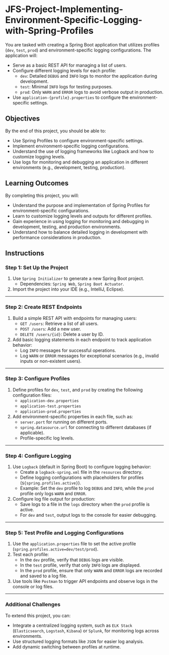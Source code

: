# JFS-Project-Implementing-Environment-Specific-Logging-with-Spring-Profiles
You are tasked with creating a Spring Boot application that utilizes profiles (`dev`, `test`, `prod`) and environment-specific logging configurations. The application will:

- Serve as a basic REST API for managing a list of users.
- Configure different logging levels for each profile:
  - `dev`: Detailed `DEBUG` and `INFO` logs to monitor the application during development.
  - `test`: Minimal `INFO` logs for testing purposes.
  - `prod`: Only `WARN` and `ERROR` logs to avoid verbose output in production.
- Use `application-{profile}.properties` to configure the environment-specific settings.


## Objectives
By the end of this project, you should be able to:

- Use Spring Profiles to configure environment-specific settings.
- Implement environment-specific logging configurations.
- Understand the use of logging frameworks like Logback and how to customize logging levels.
- Use logs for monitoring and debugging an application in different environments (e.g., development, testing, production).

## Learning Outcomes
By completing this project, you will:

- Understand the purpose and implementation of Spring Profiles for environment-specific configurations.
- Learn to customize logging levels and outputs for different profiles.
- Gain experience in using logging for monitoring and debugging in development, testing, and production environments.
- Understand how to balance detailed logging in development with performance considerations in production.

## Instructions

### Step 1: Set Up the Project

1. Use `Spring Initializer` to generate a new Spring Boot project.
   - Dependencies: `Spring Web`, `Spring Boot Actuator`.
2. Import the project into your IDE (e.g., IntelliJ, Eclipse).

---

### Step 2: Create REST Endpoints

1. Build a simple REST API with endpoints for managing users:
   - `GET /users`: Retrieve a list of all users.
   - `POST /users`: Add a new user.
   - `DELETE /users/{id}`: Delete a user by ID.
2. Add basic logging statements in each endpoint to track application behavior:
   - Log `INFO` messages for successful operations.
   - Log `WARN` or `ERROR` messages for exceptional scenarios (e.g., invalid inputs or non-existent users).

---

### Step 3: Configure Profiles

1. Define profiles for `dev`, `test`, and `prod` by creating the following configuration files:
   - `application-dev.properties`
   - `application-test.properties`
   - `application-prod.properties`
2. Add environment-specific properties in each file, such as:
   - `server.port` for running on different ports.
   - `spring.datasource.url` for connecting to different databases (if applicable).
   - Profile-specific log levels.

---

### Step 4: Configure Logging
  
1. Use `Logback` (default in Spring Boot) to configure logging behavior:
   - Create a `logback-spring.xml` file in the `resources` directory.
   - Define logging configurations with placeholders for profiles (`${spring.profiles.active}`).
   - Example: Set the `dev` profile to log `DEBUG` and `INFO`, while the `prod` profile only logs `WARN` and `ERROR`.
2. Configure log file output for production:
   - Save logs to a file in the `logs` directory when the `prod` profile is active.
   - For `dev` and `test`, output logs to the console for easier debugging.

---

### Step 5: Test Profile and Logging Configurations

1. Use the `application.properties` file to set the active profile (`spring.profiles.active=dev/test/prod`).
2. Test each profile:
   - In the `dev` profile, verify that `DEBUG` logs are visible.
   - In the `test` profile, verify that only `INFO` logs are displayed.
   - In the `prod` profile, ensure that only `WARN` and `ERROR` logs are recorded and saved to a log file.
3. Use tools like `Postman` to trigger API endpoints and observe logs in the console or log files.

---

### Additional Challenges
To extend this project, you can:

- Integrate a centralized logging system, such as `ELK Stack` (`Elasticsearch`, `Logstash`, `Kibana`) or `Splunk`, for monitoring logs across environments.
- Use structured logging formats like `JSON` for easier log analysis.
- Add dynamic switching between profiles at runtime.
